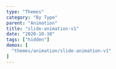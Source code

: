 ```yaml
---
type: "Themes"
category: "By Type"
parent: "Animation"
title: "slide-animation-v1"
date: "2020-10-10"
tags: ["hidden"]
demos: [
  "themes/animation/slide-animation-v1"
]
---
```

